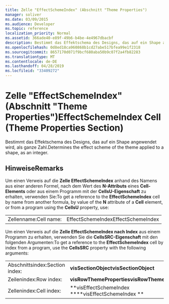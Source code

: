 ```yaml
---
title: Zelle "EffectSchemeIndex" (Abschnitt "Theme Properties")
manager: soliver
ms.date: 03/09/2015
ms.audience: Developer
ms.topic: reference
localization_priority: Normal
ms.assetid: 366ade40-e89f-49b6-b4be-4e4967dbacbf
description: Bestimmt das Effektschema des Designs, das auf ein Shape angewendet wird, als ganze Zahl.
ms.openlocfilehash: 0d8ed18ca960868b1cd27abe517bfea99e1f2318
ms.sourcegitcommit: 8657170d071f9bcf680aba50b9c07f2a4fb82283
ms.translationtype: MT
ms.contentlocale: de-DE
ms.lasthandoff: 04/28/2019
ms.locfileid: "33409272"
---
```

# <a name="effectschemeindex-cell-theme-properties-section"></a><span data-ttu-id="f8ac0-103">Zelle "EffectSchemeIndex" (Abschnitt "Theme Properties")</span><span class="sxs-lookup"><span data-stu-id="f8ac0-103">EffectSchemeIndex Cell (Theme Properties Section)</span></span>

<span data-ttu-id="f8ac0-104">Bestimmt das Effektschema des Designs, das auf ein Shape angewendet wird, als ganze Zahl.</span><span class="sxs-lookup"><span data-stu-id="f8ac0-104">Determines the effect scheme of the theme applied to a shape, as an integer.</span></span>
  
## <a name="remarks"></a><span data-ttu-id="f8ac0-105">Hinweise</span><span class="sxs-lookup"><span data-stu-id="f8ac0-105">Remarks</span></span>

<span data-ttu-id="f8ac0-106">Um einen Verweis auf die **Zelle EffectSchemeIndex** anhand des Namens aus einer anderen Formel, nach dem Wert des **N-Attributs** eines **Cell-Elements** oder aus einem Programm mit der **CellsU-Eigenschaft** zu erhalten, verwenden Sie:</span><span class="sxs-lookup"><span data-stu-id="f8ac0-106">To get a reference to the **EffectSchemeIndex** cell by name from another formula, by value of the **N** attribute of a **Cell** element, or from a program using the **CellsU** property, use:</span></span> 
  
|||
|:-----|:-----|
| <span data-ttu-id="f8ac0-107">Zellenname:</span><span class="sxs-lookup"><span data-stu-id="f8ac0-107">Cell name:</span></span>  <br/> | <span data-ttu-id="f8ac0-108">EffectSchemeIndex</span><span class="sxs-lookup"><span data-stu-id="f8ac0-108">EffectSchemeIndex</span></span>  <br/> |
   
<span data-ttu-id="f8ac0-109">Um einen Verweis auf die **Zelle EffectSchemeIndex nach Index** aus einem Programm zu erhalten, verwenden Sie die **CellsSRC-Eigenschaft** mit den folgenden Argumenten:</span><span class="sxs-lookup"><span data-stu-id="f8ac0-109">To get a reference to the **EffectSchemeIndex** cell by index from a program, use the **CellsSRC** property with the following arguments:</span></span> 
  
|||
|:-----|:-----|
| <span data-ttu-id="f8ac0-110">Abschnittsindex:</span><span class="sxs-lookup"><span data-stu-id="f8ac0-110">Section index:</span></span>  <br/> |<span data-ttu-id="f8ac0-111">**visSectionObject**</span><span class="sxs-lookup"><span data-stu-id="f8ac0-111">**visSectionObject**</span></span> <br/> |
| <span data-ttu-id="f8ac0-112">Zeilenindex:</span><span class="sxs-lookup"><span data-stu-id="f8ac0-112">Row index:</span></span>  <br/> |<span data-ttu-id="f8ac0-113">**visRowThemeProperties**</span><span class="sxs-lookup"><span data-stu-id="f8ac0-113">**visRowThemeProperties**</span></span> <br/> |
| <span data-ttu-id="f8ac0-114">Zellenindex:</span><span class="sxs-lookup"><span data-stu-id="f8ac0-114">Cell index:</span></span>  <br/> |<span data-ttu-id="f8ac0-115">\*\*visEffectSchemeIndex \*\*</span><span class="sxs-lookup"><span data-stu-id="f8ac0-115">\*\*visEffectSchemeIndex \*\*</span></span> <br/> |
   

